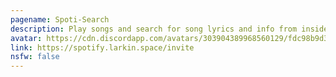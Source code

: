 ```yaml
---
pagename: Spoti-Search
description: Play songs and search for song lyrics and info from inside Discord!
avatar: https://cdn.discordapp.com/avatars/303904389968560129/fdc98b9d39723ce4c278874b4eebeec6.png
link: https://spotify.larkin.space/invite
nsfw: false
---
```

